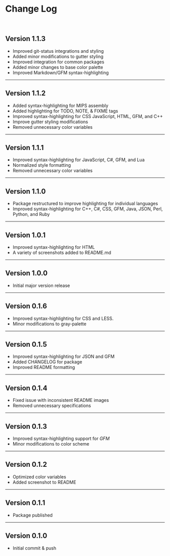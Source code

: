 # Change Log
<br>  

## Version 1.1.3

   * Improved git-status integrations and styling
   * Added minor modifications to gutter styling
   * Improved integration for common packages
   * Added minor changes to base color palette
   * Improved Markdown/GFM syntax-highlighting
------------------------------------------------------------------------------------------------------------------------

## Version 1.1.2

   * Added syntax-highlighting for MIPS assembly
   * Added highlighting for TODO, NOTE, & FIXME tags
   * Improved syntax-highlighting for CSS JavaScript, HTML, GFM, and C++
   * Improve gutter styling modifications
   * Removed unnecessary color variables

------------------------------------------------------------------------------------------------------------------------  

## Version 1.1.1

   * Improved syntax-highlighting for JavaScript, C#, GFM, and Lua
   * Normalized style formatting
   * Removed unnecessary color variables

------------------------------------------------------------------------------------------------------------------------  

## Version 1.1.0

  * Package restructured to improve highlighting for individual languages
  * Improved syntax-highlighting for C++, C#, CSS, GFM, Java, JSON, Perl, Python, and Ruby

------------------------------------------------------------------------------------------------------------------------

## Version 1.0.1

  * Improved syntax-highlighting for HTML
  * A variety of screenshots added to README.md

------------------------------------------------------------------------------------------------------------------------

## Version 1.0.0

  * Initial major version release

------------------------------------------------------------------------------------------------------------------------

## Version 0.1.6

  * Improved syntax-highlighting for CSS and LESS.
  * Minor modifications to gray-palette

------------------------------------------------------------------------------------------------------------------------

## Version 0.1.5

  * Improved syntax-highlighting for JSON and GFM
  * Added CHANGELOG for package
  * Improved README formatting

------------------------------------------------------------------------------------------------------------------------

## Version 0.1.4

  * Fixed issue with inconsistent README images
  * Removed unnecessary specifications

------------------------------------------------------------------------------------------------------------------------

## Version 0.1.3

  * Improved syntax-highlighting support for *GFM*
  * Minor modifications to color scheme

------------------------------------------------------------------------------------------------------------------------

## Version 0.1.2

  * Optimized color variables
  * Added screenshot to README

------------------------------------------------------------------------------------------------------------------------

## Version 0.1.1

  * Package published

------------------------------------------------------------------------------------------------------------------------

## Version 0.1.0

  * Initial commit & push
